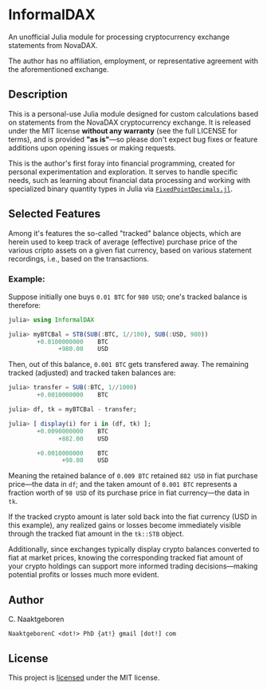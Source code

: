 # InformalDAX

An unofficial Julia module for processing cryptocurrency exchange statements from NovaDAX.

The author has no affiliation, employment, or representative agreement with the aforementioned exchange.

## Description

This is a personal-use Julia module designed for custom calculations based on statements from
the NovaDAX cryptocurrency exchange. It is released under the MIT license **without any
warranty** (see the full LICENSE for terms), and is provided **"as is"**—so please don't expect
bug fixes or feature additions upon opening issues or making requests.

This is the author's first foray into financial programming, created for personal
experimentation and exploration. It serves to handle specific needs, such as learning about
financial data processing and working with specialized binary quantity types in Julia via
[`FixedPointDecimals.jl`](https://github.com/JuliaMath/FixedPointDecimals.jl).

## Selected Features

Among it's features the so-called "tracked" balance objects, which are herein used to keep track
of average (effective) purchase price of the various cripto assets on a given fiat currency,
based on various statement recordings, i.e., based on the transactions.

### Example:

Suppose initially one buys `0.01 BTC` for `980 USD`; one's tracked balance is therefore:

```julia
julia> using InformalDAX

julia> myBTCBal = STB(SUB(:BTC, 1//100), SUB(:USD, 980))
        +0.0100000000    BTC
              +980.00    USD
```

Then, out of this balance, `0.001 BTC` gets transfered away. The remaining tracked (adjusted)
and tracked taken balances are:

```julia
julia> transfer = SUB(:BTC, 1//1000)
        +0.0010000000    BTC

julia> df, tk = myBTCBal - transfer;

julia> [ display(i) for i in (df, tk) ];
        +0.0090000000    BTC
              +882.00    USD

        +0.0010000000    BTC
               +98.00    USD
```

Meaning the retained balance of `0.009 BTC` retained `882 USD` in fiat purchase price—the data
in `df`; and the taken amount of `0.001 BTC` represents a fraction worth of `98 USD` of its
purchase price in fiat currency—the data in `tk`.

If the tracked crypto amount is later sold back into the fiat currency (USD in this example),
any realized gains or losses become immediately visible through the tracked fiat amount in the
`tk::STB` object.

Additionally, since exchanges typically display crypto balances converted to fiat at market
prices, knowing the corresponding tracked fiat amount of your crypto holdings can support more
informed trading decisions—making potential profits or losses much more evident.

## Author

C. Naaktgeboren

`NaaktgeborenC <dot!> PhD {at!} gmail [dot!] com`

## License

This project is [licensed](https://github.com/cnaak/InformalDAX.jl/blob/main/LICENSE)
under the MIT license.



